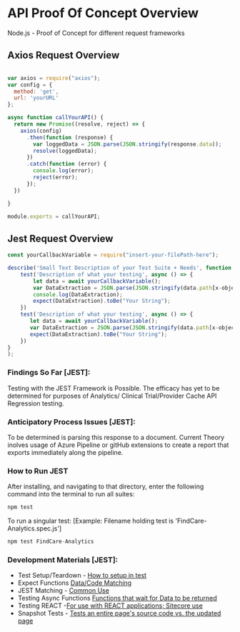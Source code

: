 # API Proof Of Concept Overview
Node.js - Proof of Concept for different request frameworks

## Axios Request Overview 

``` Javascript

var axios = require("axios");
var config = {
  method: 'get',
  url: 'yourURL'
};

async function callYourAPI() {
  return new Promise((resolve, reject) => {
    axios(config)
      .then(function (response) {
        var loggedData = JSON.parse(JSON.stringify(response.data));
        resolve(loggedData);
      })
      .catch(function (error) {
        console.log(error);
        reject(error);
      });
  })

}

module.exports = callYourAPI;
```

## Jest Request Overview 

``` Javascript
const yourCallbackVariable = require("insert-your-filePath-here");

describe('Small Text Description of your Test Suite + Needs', function () {
    test('Description of what your testing', async () => {
        let data = await yourCallbackVariable();
        var DataExtraction = JSON.parse(JSON.stringify(data.path[x-object-number]));
        console.log(DataExtraction); 
        expect(DataExtraction).toBe("Your String");
    })
    test('Description of what your testing', async () => {
       let data = await yourCallbackVariable();
       var DataExtraction = JSON.parse(JSON.stringify(data.path[x-object-number]));
       expect(DataExtraction).toBe("Your String");
    })
}
);

```

### Findings So Far [JEST]:
Testing with the JEST Framework is Possible. The efficacy has yet to be determined for purposes of Analytics/ Clinical Trial/Provider Cache API Regression testing.

### Anticipatory Process Issues [JEST]:
To be determined is parsing this response to a document. Current Theory inolves usage of Azure Pipeline or gitHub extensions to create a report that exports immediately along the pipeline. 

### How to Run JEST

After installing, and navigating to that directory, enter the following command into the terminal to run all suites:
```Javascript
npm test
```

To run a singular test:
[Example: Filename holding test is 'FindCare-Analytics.spec.js']
```Javascript
npm test FindCare-Analytics
```

### Development Materials [JEST]:
- Test Setup/Teardown - [How to setup in test](https://jestjs.io/docs/setup-teardown)
- Expect Functions [Data/Code Matching](https://jestjs.io/docs/expect)
- JEST Matching - [Common Use](https://jestjs.io/docs/using-matchers)
- Testing Async Functions [Functions that wait for Data to be returned](https://jestjs.io/docs/asynchronous)
- Testing REACT -[For use with REACT applications; Sitecore use](https://testing-library.com/docs/react-testing-library/example-intro/)
- Snapshot Tests - [Tests an entire page's source code vs. the updated page](https://jestjs.io/docs/snapshot-testing)
